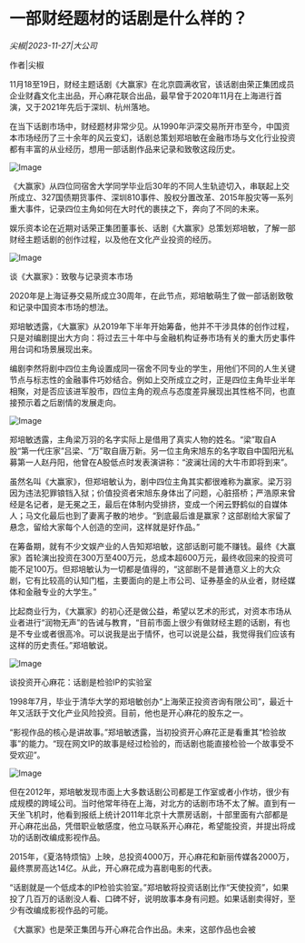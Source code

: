 # 一部财经题材的话剧是什么样的？

*尖椒|2023-11-27|大公司*

作者|尖椒

11月18至19日，财经主题话剧《大赢家》在北京圆满收官，该话剧由荣正集团成员企业财鑫文化主出品，开心麻花联合出品，最早曾于2020年11月在上海进行首演，又于2021年先后于深圳、杭州落地。

在当下话剧市场中，财经题材非常少见。从1990年沪深交易所开市至今，中国资本市场经历了三十余年的风云变幻，话剧总策划郑培敏在金融市场与文化行业投资都有丰富的从业经历，想用一部话剧作品来记录和致敬这段历史。

![Image](https://p3-sign.toutiaoimg.com/tos-cn-i-6w9my0ksvp/6c9d19fdf94848f2b352097518a34bef~tplv-tt-shrink:640:0.image?lk3s=7cab5390&traceid=20231127205345819F60CD701EAD4828B3&x-expires=2147483647&x-signature=aychHQ4C6bCZ1UD9cyOsxlh7Vq0%3D)

《大赢家》从四位同宿舍大学同学毕业后30年的不同人生轨迹切入，串联起上交所成立、327国债期货事件、深圳810事件、股权分置改革、2015年股灾等一系列重大事件，记录四位主角如何在大时代的裹挟之下，奔向了不同的未来。

娱乐资本论在近期对话荣正集团董事长、话剧《大赢家》总策划郑培敏，了解一部财经主题话剧的创作过程，以及他在文化产业投资的经历。

![Image](https://p3-sign.toutiaoimg.com/tos-cn-i-6w9my0ksvp/9df38ee41e694ba1919a5c6e713c0efe~tplv-tt-shrink:640:0.image?lk3s=7cab5390&traceid=20231127205345819F60CD701EAD4828B3&x-expires=2147483647&x-signature=%2ByO%2FASewN42pDoBF%2BioLs%2FWWKa0%3D)

谈《大赢家》：致敬与记录资本市场

2020年是上海证券交易所成立30周年，在此节点，郑培敏萌生了做一部话剧致敬和记录中国资本市场的想法。

郑培敏透露，《大赢家》从2019年下半年开始筹备，他并不干涉具体的创作过程，只是对编剧提出大方向：将过去三十年中与金融机构证券市场有关的重大历史事件用台词和场景展现出来。

编剧李然将剧中四位主角设置成同一宿舍不同专业的学生，用他们不同的人生关键节点与标志性的金融事件巧妙结合。例如上交所成立之时，正是四位主角毕业半年相聚，对是否应该进军股市，四位主角的观点与态度差异展现出其性格不同，也直接预示着之后剧情的发展走向。

![Image](https://p3-sign.toutiaoimg.com/tos-cn-i-6w9my0ksvp/4c857bcb947a4b4db4cae4a6b943b934~tplv-tt-shrink:640:0.image?lk3s=7cab5390&traceid=20231127205345819F60CD701EAD4828B3&x-expires=2147483647&x-signature=9jxldbMTmDqDD8aUhwj3JHkLF5c%3D)

郑培敏透露，主角梁万羽的名字实际上是借用了真实人物的姓名。“梁”取自A股“第一代庄家”吕梁、“万”取自唐万新。另一位主角宋旭东的名字取自中国阳光私募第一人赵丹阳，他曾在A股低点时发表演讲称：“波澜壮阔的大牛市即将到来”。

虽然名叫《大赢家》，但郑培敏认为，剧中四位主角其实都很难称为赢家。梁万羽因为违法犯罪锒铛入狱；价值投资者宋旭东身体出了问题，心脏搭桥；严浩原来曾经是名记者，是无冕之王，最后在体制内受排挤，变成一个闲云野鹤似的自媒体人；马文化最后也到了妻离子散的地步。“到底最后谁是赢家？这部剧给大家留了悬念，留给大家每个人创造的空间，这样就是好作品。”

在筹备期，就有不少文娱产业的人告知郑培敏，这部话剧可能不赚钱。最终《大赢家》首轮演出投资在300万至400万元，总成本超600万元，最终收回来的投资可能不足100万。但郑培敏认为一切都是值得的，“这部剧不是普通意义上的大众剧，它有比较高的认知门槛，主要面向的是上市公司、证券基金的从业者，财经媒体和金融专业的大学生。”

比起商业行为，《大赢家》的初心还是做公益，希望以艺术的形式，对资本市场从业者进行“润物无声”的告诫与教育，“目前市面上很少有做财经主题的话剧，有也是不专业或者很高冷。可以说我是出于情怀，也可以说是公益，我觉得我们应该有这样的历史责任。”郑培敏说。

![Image](https://p3-sign.toutiaoimg.com/tos-cn-i-6w9my0ksvp/ed3e9be979a04b88ab95716951cd754a~tplv-tt-shrink:640:0.image?lk3s=7cab5390&traceid=20231127205345819F60CD701EAD4828B3&x-expires=2147483647&x-signature=fP7opz4oW5R%2FmIPvSgBjO8ScbUg%3D)

谈投资开心麻花：话剧是检验IP的实验室

1998年7月，毕业于清华大学的郑培敏创办“上海荣正投资咨询有限公司”，最近十年又活跃于文化产业风险投资。目前，他也是开心麻花的股东之一。

“影视作品的核心是讲故事。”郑培敏透露，当初投资开心麻花正是看重其“检验故事”的能力。“现在网文IP的故事是经过检验的，而话剧也能直接检验一个故事受不受欢迎”。

![Image](https://p3-sign.toutiaoimg.com/tos-cn-i-6w9my0ksvp/8bb5997ab7cf4c03b25d6ad2514e8b3d~tplv-tt-shrink:640:0.image?lk3s=7cab5390&traceid=20231127205345819F60CD701EAD4828B3&x-expires=2147483647&x-signature=sJo5Y5mXFrqnbdeE6Q0ZxDwQvd4%3D)

但在2012年，郑培敏发现市面上大多数话剧公司都是工作室或者小作坊，很少有成规模的跨域公司。当时他常年待在上海，对北方的话剧市场不太了解。直到有一天坐飞机时，他看到报纸上统计2011年北京十大票房话剧，十部里面有六部都是开心麻花出品，凭借职业敏感度，他立马联系开心麻花，希望能投资，并提出将成功的话剧改编成影视作品。

2015年，《夏洛特烦恼》上映，总投资4000万，开心麻花和新丽传媒各2000万，最终票房高达14亿。从此，开心麻花成为喜剧电影的代表。

“话剧就是一个低成本的IP检验实验室。”郑培敏将投资话剧比作“天使投资”，如果投了几百万的话剧没人看、口碑不好，说明故事本身有问题。如果话剧卖得好，至少有改编成影视作品的可能。

《大赢家》也是荣正集团与开心麻花合作出品。未来，这部作品也会被

